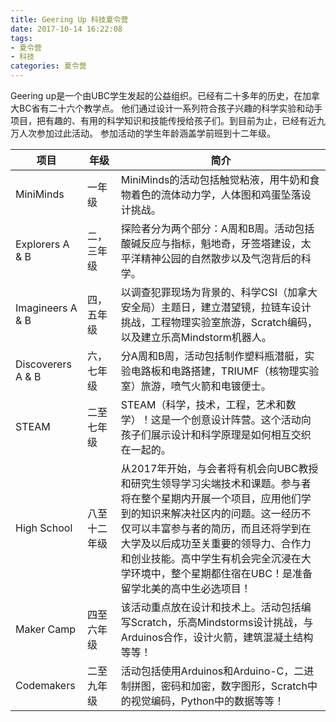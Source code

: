 ```yaml
---
title: Geering Up 科技夏令营
date: 2017-10-14 16:22:08
tags: 
- 夏令营
- 科技
categories: 夏令营
---
```


Geering up是一个由UBC学生发起的公益组织。已经有二十多年的历史，在加拿大BC省有二十六个教学点。
他们通过设计一系列符合孩子兴趣的科学实验和动手项目，把有趣的、有用的科学知识和技能传授给孩子们。到目前为止，已经有近九万人次参加过此活动。
参加活动的学生年龄涵盖学前班到十二年级。

| 项目 | 年级 | 简介 | 
| --- | --- | --- |
| MiniMinds | 一年级 | MiniMinds的活动包括触觉粘液，用牛奶和食物着色的流体动力学，人体图和鸡蛋坠落设计挑战。|
| Explorers A & B | 二，三年级 | 探险者分为两个部分：A周和B周。活动包括酸碱反应与指标，魁地奇，牙签塔建设，太平洋精神公园的自然散步以及气泡背后的科学。|
| Imagineers A & B | 四，五年级 | 以调查犯罪现场为背景的、科学CSI（加拿大安全局）主题日，建立潜望镜，拉链车设计挑战，工程物理实验室旅游，Scratch编码，以及建立乐高Mindstorm机器人。 |
| Discoverers A & B | 六，七年级 | 分A周和B周，活动包括制作塑料瓶潜艇，实验电路板和电路搭建，TRIUMF（核物理实验室）旅游，喷气火箭和电镀便士。 |
| STEAM | 二至七年级 | STEAM（科学，技术，工程，艺术和数学）！这是一个创意设计阵营。这个活动向孩子们展示设计和科学原理是如何相互交织在一起的。|
| High School | 八至十二年级 | 从2017年开始，与会者将有机会向UBC教授和研究生领导学习尖端技术和课题。参与者将在整个星期内开展一个项目，应用他们学到的知识来解决社区内的问题。这一经历不仅可以丰富参与者的简历，而且还将学到在大学及以后成功至关重要的领导力、合作力和创业技能。高中学生有机会完全沉浸在大学环境中，整个星期都住宿在UBC！是准备留学北美的高中生必选项目！ |
| Maker Camp | 四至六年级 | 该活动重点放在设计和技术上。活动包括编写Scratch，乐高Mindstorms设计挑战，与Arduinos合作，设计火箭，建筑混凝土结构等等！ |
| Codemakers | 二至九年级 | 活动包括使用Arduinos和Arduino-C，二进制拼图，密码和加密，数字图形，Scratch中的视觉编码，Python中的数据等等！ |
